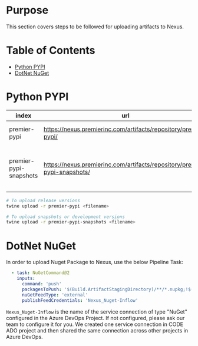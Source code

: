 # Purpose
This section covers steps to be followed for uploading artifacts to Nexus. 

# Table of Contents
- [Python PYPI](#python-pypi)
- [DotNet NuGet](#dotnet-nuget)

# Python PYPI
| index | url | description | 
| -- | -- | -- |
| premier-pypi | https://nexus.premierinc.com/artifacts/repository/premier-pypi/ | Can be pushed only once |
| premier-pypi-snapshots | https://nexus.premierinc.com/artifacts/repository/premier-pypi-snapshots/ | Can be pushed multiple times and overwrite packages |

```bash
# To upload release versions
twine upload -r premier-pypi <filename>

# To upload snapshots or development versions
twine upload -r premier-pypi-snapshots <filename>
```

# DotNet NuGet
In order to upload Nuget Package to Nexus, use the below Pipeline Task:

```YAML
  - task: NuGetCommand@2
    inputs:
      command: 'push'
      packagesToPush: '$(Build.ArtifactStagingDirectory)/**/*.nupkg;!$(Build.ArtifactStagingDirectory)/**/*.symbols.nupkg'
      nuGetFeedType: 'external'
      publishFeedCredentials: 'Nexus_Nuget-Inflow'
```

`Nexus_Nuget-Inflow` is the name of the service connection of type "NuGet" configured in the Azure DevOps Project.  If not configured, please ask our team to configure it for you.  We created one service connection in CODE ADO project and then shared the same connection across other projects in Azure DevOps. 